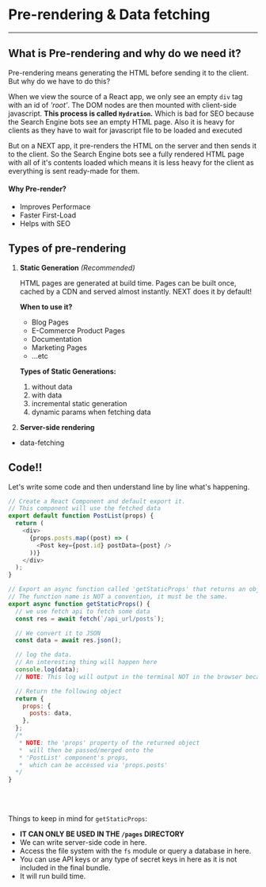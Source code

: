 # Pre-rendering & Data fetching

<hr>

## What is Pre-rendering and why do we need it?

  <p> Pre-rendering means generating the HTML before sending it to the client. But why do we have to do this? <p>

  <p> When we view the source of a React app, we only see an empty <code>div</code> tag with an id of <i>'root'</i>. The DOM nodes are then mounted with client-side javascript. <strong>This process is called <code><strong>Hydration</strong></code>.</strong> Which is bad for SEO because the Search Engine bots see an empty HTML page. Also it is heavy for clients as they have to wait for javascript file to be loaded and executed</p>

  <p>But on a NEXT app, it pre-renders the HTML on the server and then sends it to the client. So the Search Engine bots see a fully rendered HTML page with all of it's contents loaded which means it is less heavy for the client as everything is sent ready-made for them.</p>

#### Why Pre-render?

- Improves Performace
- Faster First-Load
- Helps with SEO

## Types of pre-rendering

1. **Static Generation** _(Recommended)_
   <p>HTML pages are generated at build time. Pages can be built once, cached by a CDN and served almost instantly. NEXT does it by default!</p>

   <strong>When to use it?</strong>
   <ul>
      <li>Blog Pages</li>
      <li>E-Commerce Product Pages</li>
      <li>Documentation</li>
      <li>Marketing Pages</li>
      <li>...etc</li>
   </ul>

   <strong>Types of Static Generations:</strong>
   <ol>
   <li>without data</li>
   <li>with data</li>
   <li>incremental static generation</li>
   <li>dynamic params when fetching data</li>
   </ol>

2. **Server-side rendering**

- data-fetching

## Code!!

<p>Let's write some code and then understand line by line what's happening.</p>

```javascript
// Create a React Component and default export it.
// This component will use the fetched data
export default function PostList(props) {
  return (
    <div>
      {props.posts.map((post) => (
        <Post key={post.id} postData={post} />
      ))}
    </div>
  );
}

// Export an async function called 'getStaticProps' that returns an object
// The function name is NOT a convention, it must be the same.
export async function getStaticProps() {
  // we use fetch api to fetch some data
  const res = await fetch(`/api_url/posts`);

  // We convert it to JSON
  const data = await res.json();

  // log the data.
  // An interesting thing will happen here
  console.log(data);
  // NOTE: This log will output in the terminal NOT in the browser because this function will run on the server NOT on the client device

  // Return the following object
  return {
    props: {
      posts: data,
    },
  };
  /*
   * NOTE: the 'props' property of the returned object
   *  will then be passed/merged onto the
   * 'PostList' component's props,
   *  which can be accessed via 'props.posts'
  */
}
```

<br>
<br>
<p>Things to keep in mind for <code>getStaticProps</code>:</p>

- **IT CAN ONLY BE USED IN THE `/pages` DIRECTORY**
- We can write server-side code in here.
- Access the file system with the `fs` module or query a database in here.
- You can use API keys or any type of secret keys in here as it is not included in the final bundle.
- It will run build time.